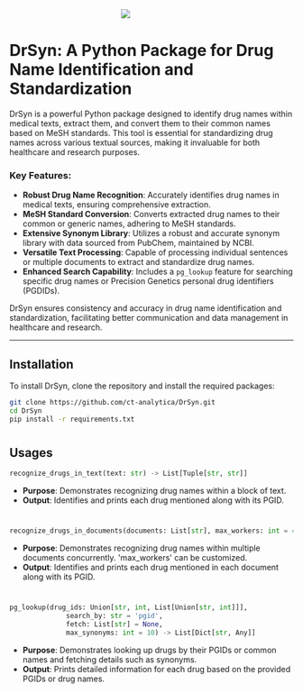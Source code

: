 <div style="position: relative; text-align: center; color: white;">
  <img src="https://github.com/ct-analytica/DrSyn/blob/master/Image_Assets/DrSynBanner.png" alt="DrSyn Banner">
</div>

# DrSyn: A Python Package for Drug Name Identification and Standardization
DrSyn is a powerful Python package designed to identify drug names within medical texts, extract them, and convert them to their common names based on MeSH standards. This tool is essential for standardizing drug names across various textual sources, making it invaluable for both healthcare and research purposes.

### Key Features:
- **Robust Drug Name Recognition**: Accurately identifies drug names in medical texts, ensuring comprehensive extraction.
- **MeSH Standard Conversion**: Converts extracted drug names to their common or generic names, adhering to MeSH standards.
- **Extensive Synonym Library**: Utilizes a robust and accurate synonym library with data sourced from PubChem, maintained by NCBI.
- **Versatile Text Processing**: Capable of processing individual sentences or multiple documents to extract and standardize drug names.
- **Enhanced Search Capability**: Includes a `pg_lookup` feature for searching specific drug names or Precision Genetics personal drug identifiers (PGDIDs).

DrSyn ensures consistency and accuracy in drug name identification and standardization, facilitating better communication and data management in healthcare and research.

---

## Installation
To install DrSyn, clone the repository and install the required packages:
```bash
git clone https://github.com/ct-analytica/DrSyn.git
cd DrSyn
pip install -r requirements.txt

```
#
#
## Usages
```python
recognize_drugs_in_text(text: str) -> List[Tuple[str, str]]
```
   - **Purpose**: Demonstrates recognizing drug names within a block of text.
   - **Output**: Identifies and prints each drug mentioned along with its PGID.
#
```python
recognize_drugs_in_documents(documents: List[str], max_workers: int = 4) -> List[List[Tuple[str, str]]]
```
   - **Purpose**: Demonstrates recognizing drug names within multiple documents concurrently. 'max_workers' can be customized.
   - **Output**: Identifies and prints each drug mentioned in each document along with its PGID.
#
```python
pg_lookup(drug_ids: Union[str, int, List[Union[str, int]]],
              search_by: str = 'pgid',
              fetch: List[str] = None,
              max_synonyms: int = 10) -> List[Dict[str, Any]]
```
   - **Purpose**: Demonstrates looking up drugs by their PGIDs or common names and fetching details such as synonyms.
   - **Output**: Prints detailed information for each drug based on the provided PGIDs or drug names.

